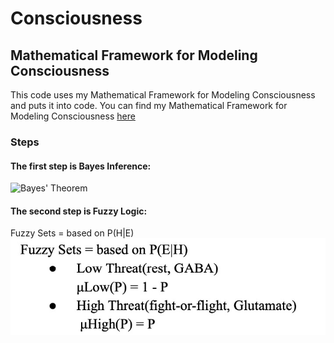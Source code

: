 # Consciousness
## Mathematical Framework for Modeling Consciousness

This code uses my Mathematical Framework for Modeling Consciousness and puts it into code. 
You can find my Mathematical Framework for Modeling Consciousness [here](https://heartfelt-fairy-92af03.netlify.app/research)

### Steps

#### The first step is Bayes Inference:
![Bayes' Theorem](https://latex.codecogs.com/png.latex?P(H|E)%20=%20\frac{P(E|H)%20\cdot%20P(H)}{P(E)})

#### The second step is Fuzzy Logic:
Fuzzy Sets = based on P(H|E)
![alt text](fuzzyGit.jpg)

